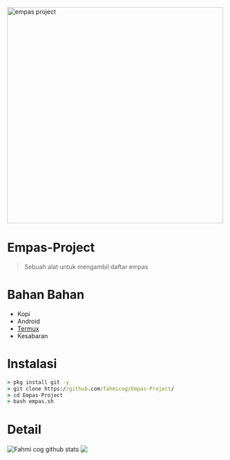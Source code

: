 
<img src="https://i.ibb.co/t4VyBZ2/Screenshot-2021-12-11-13-04-22-34-84d3000e3f4017145260f7618db1d683.jpg" alt="empas project" width="500" />

# **Empas-Project**

> Sebuah alat untuk mengambil daftar empas 


# Bahan Bahan
* Kopi
* Android
* [Termux](https://play.google.com/store/apps/details?id=com.termux)
* Kesabaran

# Instalasi
```cmd
> pkg install git -y
> git clone https://github.com/fahmicog/Empas-Project/
> cd Empas-Project
> bash empas.sh
```

# Detail
<img align="center" src="https://github-readme-stats.anuraghazra1.vercel.app/api?username=fahmicog&show_icons=true&include_all_commits=true&theme=radical" alt="Fahmi cog github stats" />

<img align="center" src="https://github-readme-stats.anuraghazra1.vercel.app/api/pin/?username=fahmicog&repo=Empas-Project&theme=radical" />
